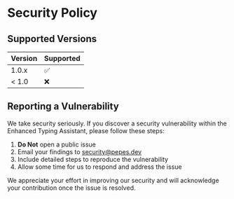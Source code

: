 # Security Policy

## Supported Versions

| Version | Supported          |
| ------- | ------------------ |
| 1.0.x   | :white_check_mark: |
| < 1.0   | :x:                |

## Reporting a Vulnerability

We take security seriously. If you discover a security vulnerability within the Enhanced Typing Assistant, please follow these steps:

1. **Do Not** open a public issue
2. Email your findings to security@pepes.dev
3. Include detailed steps to reproduce the vulnerability
4. Allow some time for us to respond and address the issue

We appreciate your effort in improving our security and will acknowledge your contribution once the issue is resolved.
